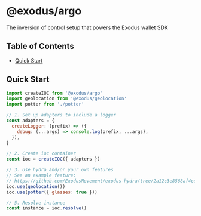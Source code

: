 # @exodus/argo

The inversion of control setup that powers the Exodus wallet SDK

## Table of Contents

- [Quick Start](#quick-start)

## Quick Start

```js
import createIOC from '@exodus/argo'
import geolocation from '@exodus/geolocation'
import potter from './potter'

// 1. Set up adapters to include a logger
const adapters = {
  createLogger: (prefix) => ({
    debug: (...args) => console.log(prefix, ...args),
  }),
}

// 2. Create ioc container
const ioc = createIOC({ adapters })

// 3. Use hydra and/or your own features
// See an example feature:
// https://github.com/ExodusMovement/exodus-hydra/tree/2a12c3e8568af4cdf689815ec7e70d2580ae9a6c/features/geolocation
ioc.use(geolocation())
ioc.use(potter({ glasses: true }))

// 5. Resolve instance
const instance = ioc.resolve()
```
